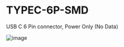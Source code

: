 # TYPEC-6P-SMD
USB C 6 Pin connector, Power Only (No Data)

![image](https://github.com/microrobotics/TYPEC-6P-SMD/assets/4562957/d2d467c4-6b46-44cb-b654-84c6bc3a6881)

